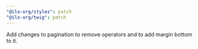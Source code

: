 ```yaml
---
"@ilo-org/styles": patch
"@ilo-org/twig": patch
---
```


Add changes to pagination to remove operators and to add margin bottom to it.
